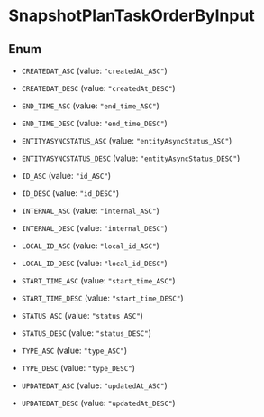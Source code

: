 

# SnapshotPlanTaskOrderByInput

## Enum


* `CREATEDAT_ASC` (value: `"createdAt_ASC"`)

* `CREATEDAT_DESC` (value: `"createdAt_DESC"`)

* `END_TIME_ASC` (value: `"end_time_ASC"`)

* `END_TIME_DESC` (value: `"end_time_DESC"`)

* `ENTITYASYNCSTATUS_ASC` (value: `"entityAsyncStatus_ASC"`)

* `ENTITYASYNCSTATUS_DESC` (value: `"entityAsyncStatus_DESC"`)

* `ID_ASC` (value: `"id_ASC"`)

* `ID_DESC` (value: `"id_DESC"`)

* `INTERNAL_ASC` (value: `"internal_ASC"`)

* `INTERNAL_DESC` (value: `"internal_DESC"`)

* `LOCAL_ID_ASC` (value: `"local_id_ASC"`)

* `LOCAL_ID_DESC` (value: `"local_id_DESC"`)

* `START_TIME_ASC` (value: `"start_time_ASC"`)

* `START_TIME_DESC` (value: `"start_time_DESC"`)

* `STATUS_ASC` (value: `"status_ASC"`)

* `STATUS_DESC` (value: `"status_DESC"`)

* `TYPE_ASC` (value: `"type_ASC"`)

* `TYPE_DESC` (value: `"type_DESC"`)

* `UPDATEDAT_ASC` (value: `"updatedAt_ASC"`)

* `UPDATEDAT_DESC` (value: `"updatedAt_DESC"`)



